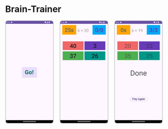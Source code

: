 # Brain-Trainer


 <div style="display: flex; justify-content: space-between;">
    <img src="app/src/main/res/raw/img1.png" alt="Image 1" style="width: 30%; border: 2px solid #ccc; border-radius: 8px; margin-right: 5px;">
    <img src="app/src/main/res/raw/img2.png" alt="Image 2" style="width: 30%; border: 2px solid #ccc; border-radius: 8px; margin-right: 5px;">
    <img src="app/src/main/res/raw/img3.png" alt="Image 3" style="width: 30%; border: 2px solid #ccc; border-radius: 8px;">
</div>
